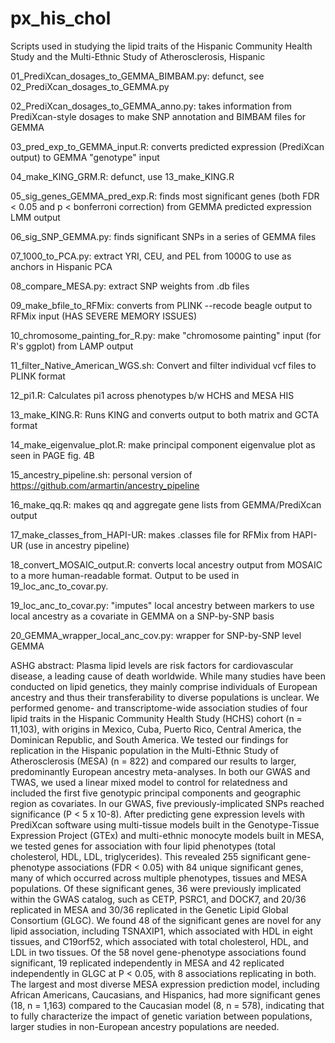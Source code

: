 # px_his_chol
Scripts used in studying the lipid traits of the Hispanic Community Health Study and the Multi-Ethnic Study of Atherosclerosis, Hispanic

01_PrediXcan_dosages_to_GEMMA_BIMBAM.py: defunct, see 02_PrediXcan_dosages_to_GEMMA.py

02_PrediXcan_dosages_to_GEMMA_anno.py: takes information from PrediXcan-style dosages to make SNP annotation and BIMBAM files for GEMMA

03_pred_exp_to_GEMMA_input.R: converts predicted expression (PrediXcan output) to GEMMA "genotype" input

04_make_KING_GRM.R: defunct, use 13_make_KING.R

05_sig_genes_GEMMA_pred_exp.R: finds most significant genes (both FDR < 0.05 and p < bonferroni correction) from GEMMA predicted expression LMM output

06_sig_SNP_GEMMA.py: finds significant SNPs in a series of GEMMA files

07_1000_to_PCA.py: extract YRI, CEU, and PEL from 1000G to use as anchors in Hispanic PCA

08_compare_MESA.py: extract SNP weights from .db files

09_make_bfile_to_RFMix: converts from PLINK --recode beagle output to RFMix input (HAS SEVERE MEMORY ISSUES)

10_chromosome_painting_for_R.py: make "chromosome painting" input (for R's ggplot) from LAMP output

11_filter_Native_American_WGS.sh: Convert and filter individual vcf files to PLINK format

12_pi1.R: Calculates pi1 across phenotypes b/w HCHS and MESA HIS

13_make_KING.R: Runs KING and converts output to both matrix and GCTA format

14_make_eigenvalue_plot.R: make principal component eigenvalue plot as seen in PAGE fig. 4B

15_ancestry_pipeline.sh: personal version of https://github.com/armartin/ancestry_pipeline

16_make_qq.R: makes qq and aggregate gene lists from GEMMA/PrediXcan output

17_make_classes_from_HAPI-UR: makes .classes file for RFMix from HAPI-UR (use in ancestry pipeline)

18_convert_MOSAIC_output.R: converts local ancestry output from MOSAIC to a more human-readable format. Output to be used in 19_loc_anc_to_covar.py.

19_loc_anc_to_covar.py: "imputes" local ancestry between markers to use local ancestry as a covariate in GEMMA on a SNP-by-SNP basis

20_GEMMA_wrapper_local_anc_cov.py: wrapper for SNP-by-SNP level GEMMA

ASHG abstract: Plasma lipid levels are risk factors for cardiovascular disease, a leading cause of death worldwide. While many studies have been conducted on lipid genetics, they mainly comprise individuals of European ancestry and thus their transferability to diverse populations is unclear. We performed genome- and transcriptome-wide association studies of four lipid traits in the Hispanic Community Health Study (HCHS) cohort (n = 11,103), with origins in Mexico, Cuba, Puerto Rico, Central America, the Dominican Republic, and South America. We tested our findings for replication in the Hispanic population in the Multi-Ethnic Study of Atherosclerosis (MESA) (n = 822) and compared our results to larger, predominantly European ancestry meta-analyses. In both our GWAS and TWAS, we used a linear mixed model to control for relatedness and included the first five genotypic principal components and geographic region as covariates. In our GWAS, five previously-implicated SNPs reached significance (P < 5 x 10-8). After predicting gene expression levels with PrediXcan software using multi-tissue models built in the Genotype-Tissue Expression Project (GTEx) and multi-ethnic monocyte models built in MESA, we tested genes for association with four lipid phenotypes (total cholesterol, HDL, LDL, triglycerides). This revealed 255 significant gene-phenotype associations (FDR < 0.05) with 84 unique significant genes, many of which occurred across multiple phenotypes, tissues and MESA populations. Of these significant genes, 36 were previously implicated within the GWAS catalog, such as CETP, PSRC1, and DOCK7, and 20/36 replicated in MESA and 30/36 replicated in the Genetic Lipid Global Consortium (GLGC). We found 48 of the significant genes are novel for any lipid association, including TSNAXIP1, which associated with HDL in eight tissues, and C19orf52, which associated with total cholesterol, HDL, and LDL in two tissues. Of the 58 novel gene-phenotype associations found significant, 19 replicated independently in MESA and 42 replicated independently in GLGC at P < 0.05, with 8 associations replicating in both. The largest and most diverse MESA expression prediction model, including African Americans, Caucasians, and Hispanics, had more significant genes (18, n = 1,163) compared to the Caucasian model (8, n = 578), indicating that to fully characterize the impact of genetic variation between populations, larger studies in non-European ancestry populations are needed.
